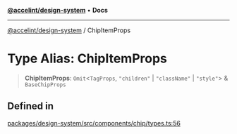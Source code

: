 [**@accelint/design-system**](../README.md) • **Docs**

***

[@accelint/design-system](../README.md) / ChipItemProps

# Type Alias: ChipItemProps

> **ChipItemProps**: `Omit`\<`TagProps`, `"children"` \| `"className"` \| `"style"`\> & `BaseChipProps`

## Defined in

[packages/design-system/src/components/chip/types.ts:56](https://github.com/gohypergiant/standard-toolkit/blob/258694cea8ed8bbd956b3cf5da47c2c9debcf127/packages/design-system/src/components/chip/types.ts#L56)
